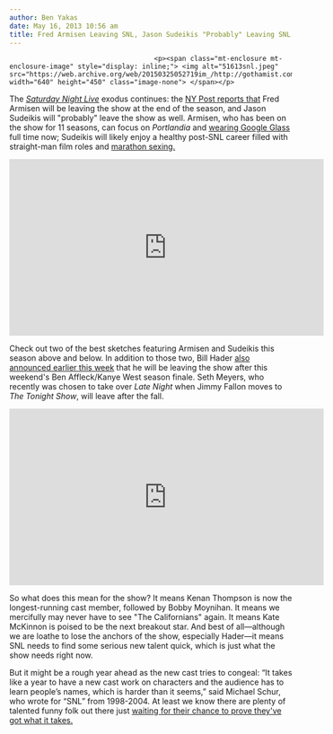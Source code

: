 ```yaml
---
author: Ben Yakas
date: May 16, 2013 10:56 am
title: Fred Armisen Leaving SNL, Jason Sudeikis "Probably" Leaving SNL
---
```


	
										<p><span class="mt-enclosure mt-enclosure-image" style="display: inline;"> <img alt="51613snl.jpeg" src="https://web.archive.org/web/20150325052719im_/http://gothamist.com/attachments/byakas/51613snl.jpeg" width="640" height="450" class="image-none"> </span></p>

<p>The <a href="https://web.archive.org/web/20150325052719/http://gothamist.com/tags/saturdaynightlive"><em>Saturday Night Live</em></a> exodus continues: the <a href="https://web.archive.org/web/20150325052719/http://www.nypost.com/p/entertainment/sos_snl_qlRUco4bhC8GDTfPKl05SP">NY Post reports that</a> Fred Armisen will be leaving the show at the end of the season, and Jason Sudeikis will &quot;probably&quot; leave the show as well. Armisen, who has been on the show for 11 seasons, can focus on <em>Portlandia</em> and <a href="https://web.archive.org/web/20150325052719/http://www.digitaltrends.com/mobile/fred-armisen-tries-on-google-glass-for-real/">wearing Google Glass</a> full time now; Sudeikis will likely enjoy a healthy post-SNL career filled with straight-man film roles and <a href="https://web.archive.org/web/20150325052719/http://www.usmagazine.com/celebrity-news/news/olivia-wilde-jason-sudeikis-and-i-have-sex-like-kenyan-marathon-runners-2012910">marathon sexing.</a> </p>

<center><iframe width="560" height="315" src="https://web.archive.org/web/20150325052719if_/http://www.nbc.com/assets/video/widget/widget.html?vid=n35542" frameborder="0"></iframe></center>

<p>Check out two of the best sketches featuring Armisen and Sudeikis this season above and below. In addition to those two, Bill Hader <a href="https://web.archive.org/web/20150325052719/http://gothamist.com/2013/05/14/bill_hader_is_leaving_saturday_nigh.php">also announced earlier this week</a> that he will be leaving the show after this weekend&apos;s Ben Affleck/Kanye West season finale. Seth Meyers, who recently was chosen to take over <em>Late Night</em> when Jimmy Fallon moves to <em>The Tonight Show</em>, will leave after the fall. </p>

<center><iframe width="560" height="315" src="https://web.archive.org/web/20150325052719if_/http://www.nbc.com/assets/video/widget/widget.html?vid=1426446" frameborder="0"></iframe></center>

<p>So what does this mean for the show? It means Kenan Thompson is now the longest-running cast member, followed by Bobby Moynihan. It means we mercifully may never have to see &quot;The Californians&quot; again. It means Kate McKinnon is poised to be the next breakout star. And best of all&#x2014;although we are loathe to lose the anchors of the show, especially Hader&#x2014;it means SNL needs to find some serious new talent quick, which is just what the show needs right now. </p>

<p>But it might be a rough year ahead as the new cast tries to congeal: &#x201C;It takes like a year to have a new cast work on characters and the audience has to learn people&#x2019;s names, which is harder than it seems,&#x201D; said Michael Schur, who wrote for &#x201C;SNL&#x201D; from 1998-2004. At least we know there are plenty of talented funny folk out there just <a href="https://web.archive.org/web/20150325052719/http://www.buzzfeed.com/lukelewis/that-time-dan-brown-recorded-a-song-about-phone-sex?utm_campaign=socialflow&amp;utm_source=twitter&amp;utm_medium=buzzfeed">waiting for their chance to prove they&apos;ve got what it takes.</a></p>					
										
									
				